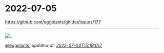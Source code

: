 # 2022-07-05

<https://github.com/eggplants/ghitter/issues/177>

---

![_](https://github.githubassets.com/images/mona-loading-default.gif)

[@eggplants](https://github.com/eggplants), *updated at: [2022-07-04T15:19:01Z](https://github.com/eggplants/ghitter/issues/177#issue-1293305414)*

